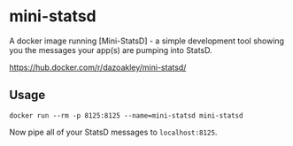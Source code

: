 # mini-statsd

A docker image running [Mini-StatsD] - a simple development tool showing you
the messages your app(s) are pumping into StatsD.

https://hub.docker.com/r/dazoakley/mini-statsd/

## Usage

```
docker run --rm -p 8125:8125 --name=mini-statsd mini-statsd
```

Now pipe all of your StatsD messages to `localhost:8125`.

[mini_statsd]: https://github.com/IgorMarques/Mini-StatsD

